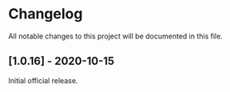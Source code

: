 # Changelog

All notable changes to this project will be documented in this file.

## [1.0.16] - 2020-10-15

Initial official release.
